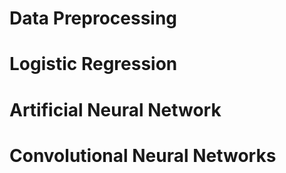 # Data Preprocessing

# Logistic Regression

# Artificial Neural Network

# Convolutional Neural Networks
